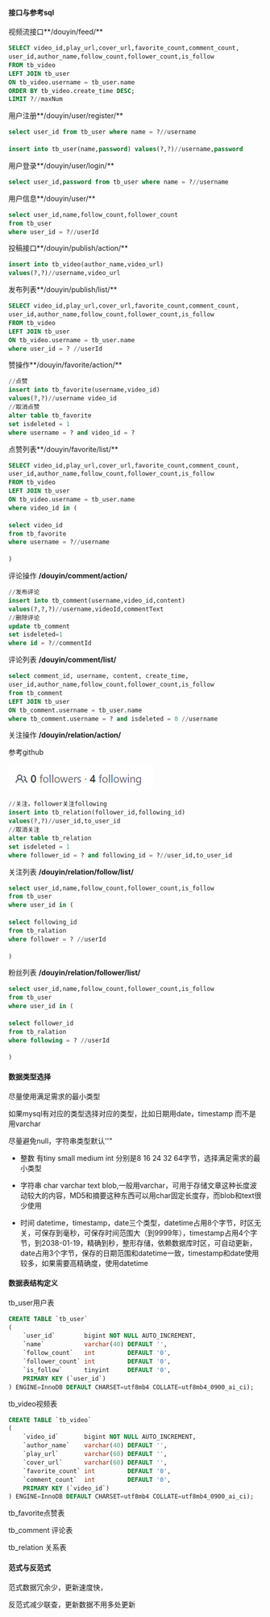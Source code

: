 #### 接口与参考sql

视频流接口**/douyin/feed/**

```sql
SELECT video_id,play_url,cover_url,favorite_count,comment_count,
user_id,author_name,follow_count,follower_count,is_follow
FROM tb_video
LEFT JOIN tb_user
ON tb_video.username = tb_user.name
ORDER BY tb_video.create_time DESC;
LIMIT ?//maxNum
```

用户注册**/douyin/user/register/**

```sql
select user_id from tb_user where name = ?//username

insert into tb_user(name,password) values(?,?)//username,password
```

用户登录**/douyin/user/login/**

```sql
select user_id,password from tb_user where name = ?//username
```

用户信息**/douyin/user/**

```sql
select user_id,name,follow_count,follower_count
from tb_user
where user_id = ?//userId
```

投稿接口**/douyin/publish/action/**

```sql
insert into tb_video(author_name,video_url) 
values(?,?)//username,video_url
```

发布列表**/douyin/publish/list/**

```sql
SELECT video_id,play_url,cover_url,favorite_count,comment_count,
user_id,author_name,follow_count,follower_count,is_follow
FROM tb_video
LEFT JOIN tb_user
ON tb_video.username = tb_user.name
where user_id = ? //userId
```

赞操作**/douyin/favorite/action/**

```sql
//点赞
insert into tb_favorite(username,video_id)
values(?,?)//username video_id
//取消点赞
alter table tb_favorite
set isdeleted = 1
where username = ? and video_id = ?
```

点赞列表**/douyin/favorite/list/**

```sql
SELECT video_id,play_url,cover_url,favorite_count,comment_count,
user_id,author_name,follow_count,follower_count,is_follow
FROM tb_video
LEFT JOIN tb_user
ON tb_video.username = tb_user.name
where video_id in (

select video_id
from tb_favorite
where username = ?//username

)
```

评论操作 **/douyin/comment/action/**

```sql
//发布评论
insert into tb_comment(username,video_id,content)
values(?,?,?)//username,videoId,commentText
//删除评论
update tb_comment
set isdeleted=1
where id = ?//commentId
```

评论列表 **/douyin/comment/list/**

```sql
select comment_id, username, content, create_time,
user_id,author_name,follow_count,follower_count,is_follow
from tb_comment
LEFT JOIN tb_user
ON tb_comment.username = tb_user.name
where tb_comment.username = ? and isdeleted = 0 //username
```

关注操作 **/douyin/relation/action/**

参考github

![](./images/github-follow.png)

```sql
//关注，follower关注following
insert into tb_relation(follower_id,following_id)
values(?,?)//user_id,to_user_id
//取消关注
alter table tb_relation
set isdeleted = 1
where follower_id = ? and following_id = ?//user_id,to_user_id
```

关注列表 **/douyin/relation/follow/list/**

```sql
select user_id,name,follow_count,follower_count,is_follow
from tb_user
where user_id in (

select following_id
from tb_ralation
where follower = ? //userId

)
```

粉丝列表 **/douyin/relation/follower/list/**

```sql
select user_id,name,follow_count,follower_count,is_follow
from tb_user
where user_id in (

select follower_id
from tb_ralation
where following = ? //userId

)
```

#### 数据类型选择

尽量使用满足需求的最小类型

如果mysql有对应的类型选择对应的类型，比如日期用date，timestamp 而不是用varchar

尽量避免null，字符串类型默认''"

- 整数 有tiny small medium int 分别是8 16 24 32 64字节，选择满足需求的最小类型

- 字符串 char varchar text blob,一般用varchar，可用于存储文章这种长度波动较大的内容，MD5和摘要这种东西可以用char固定长度存，而blob和text很少使用
- 时间 datetime，timestamp，date三个类型，datetime占用8个字节，时区无关，可保存到毫秒，可保存时间范围大（到9999年），timestamp占用4个字节，到2038-01-19，精确到秒，整形存储，依赖数据库时区，可自动更新，date占用3个字节，保存的日期范围和datetime一致，timestamp和date使用较多，如果需要高精确度，使用datetime

#### 数据表结构定义

tb_user用户表

```sql
CREATE TABLE `tb_user`
(
    `user_id`        bigint NOT NULL AUTO_INCREMENT,
    `name`           varchar(40) DEFAULT '',
    `follow_count`   int         DEFAULT '0',
    `follower_count` int         DEFAULT '0',
    `is_follow`      tinyint     DEFAULT '0',
    PRIMARY KEY (`user_id`)
) ENGINE=InnoDB DEFAULT CHARSET=utf8mb4 COLLATE=utf8mb4_0900_ai_ci);
```

tb_video视频表

```sql
CREATE TABLE `tb_video`
(
    `video_id`       bigint NOT NULL AUTO_INCREMENT,
    `author_name`    varchar(40) DEFAULT '',
    `play_url`       varchar(60) DEFAULT '',
    `cover_url`      varchar(60) DEFAULT '',
    `favorite_count` int         DEFAULT '0',
    `comment_count`  int         DEFAULT '0',
    PRIMARY KEY (`video_id`)
) ENGINE=InnoDB DEFAULT CHARSET=utf8mb4 COLLATE=utf8mb4_0900_ai_ci);
```

tb_favorite点赞表

tb_comment 评论表

tb_relation 关系表

#### 范式与反范式

范式数据冗余少，更新速度快，

反范式减少联查，更新数据不用多处更新
